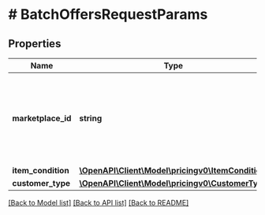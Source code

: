 # # BatchOffersRequestParams

## Properties

Name | Type | Description | Notes
------------ | ------------- | ------------- | -------------
**marketplace_id** | **string** | A marketplace identifier. Specifies the marketplace for which prices are returned. |
**item_condition** | [**\OpenAPI\Client\Model\pricingv0\ItemCondition**](ItemCondition.md) |  |
**customer_type** | [**\OpenAPI\Client\Model\pricingv0\CustomerType**](CustomerType.md) |  | [optional]

[[Back to Model list]](../../README.md#models) [[Back to API list]](../../README.md#endpoints) [[Back to README]](../../README.md)
